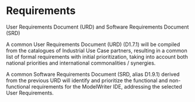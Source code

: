 Requirements
============

User Requirements Document (URD) and Software Requirements Document (SRD)


A common User Requirements Document (URD) (D1.7.1) will be compiled from the catalogues of Industrial Use Case partners, resulting in a common list of formal requirements with initial prioritization, taking into account both national priorities and international commonalities / synergies.

A common Software Requirements Document (SRD, alias D1.9.1) derived from the previous URD will identify and prioritize the functional and non-functional requirements for the ModelWriter IDE, addressing the selected User Requirements.
